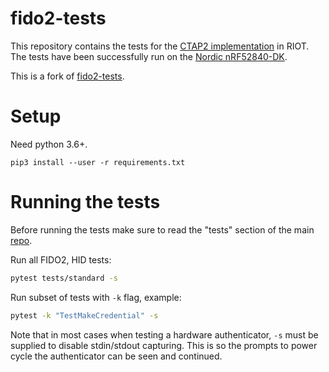# fido2-tests

This repository contains the tests for the [CTAP2 implementation](https://github.com/Ollrogge/RIOT-FIDO2) in RIOT.
The tests have been successfully run on the [Nordic nRF52840-DK](https://www.nordicsemi.com/Software-and-Tools/Development-Kits/nRF52840-DK).

This is a fork of [fido2-tests](https://github.com/solokeys/fido2-tests).

# Setup

Need python 3.6+.

`pip3 install --user -r requirements.txt`

# Running the tests

Before running the tests make sure to read the "tests" section of the main [repo](https://github.com/Ollrogge/RIOT-FIDO2).

Run all FIDO2, HID tests:

```bash
pytest tests/standard -s
```

Run subset of tests with `-k` flag, example:
```bash
pytest -k "TestMakeCredential" -s
```

Note that in most cases when testing a hardware authenticator, `-s` must be supplied to disable stdin/stdout capturing.  This is so the prompts to power cycle the authenticator can be seen and continued.


